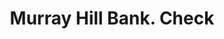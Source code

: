 ---
doi: 10.7916/D8698FNX
date_other: '1890'
date_other_textual: 1890-1899
form: printed ephemera
genre:
- Checks (bank checks)
name:
- Murray Hill Bank
object_in_context_url: https://biggert.cul.columbia.edu/items/view/ave_biggert_01073
subject_hierarchical_geographic:
- New York, New York, United States
subject_name:
- Murray Hill Bank
title: Murray Hill Bank. Check
sort_title: Murray Hill Bank. Check
call_number: ave_biggert_01073
coordinates:
- 40.71277777777778,-74.00583333333333
pid: ave_biggert_01073
identifiers: ave_biggert_01073
thumbnail: https://derivativo-1.library.columbia.edu/iiif/2/ldpd:344477/full/!256,256/0/native.jpg
permalink: "/items/ave_biggert_01073/"
layout: iiif-image-page
---